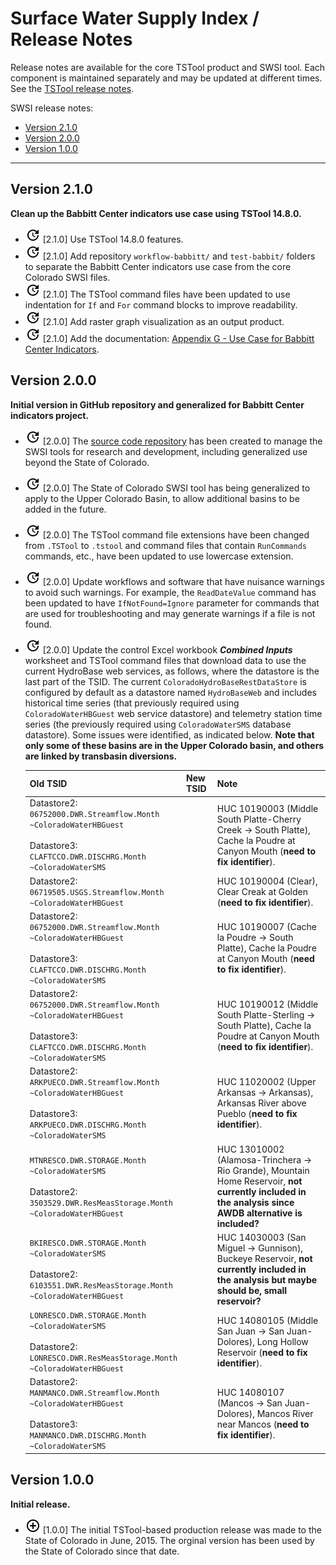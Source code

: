 # Surface Water Supply Index / Release Notes #

Release notes are available for the core TSTool product and SWSI tool.
Each component is maintained separately and may be updated at different times.
See the [TSTool release notes](http://opencdss.state.co.us/tstool/latest/doc-user/appendix-release-notes/release-notes/).

SWSI release notes:

*   [Version 2.1.0](#version-210)
*   [Version 2.0.0](#version-200)
*   [Version 1.0.0](#version-100)

----------

## Version 2.1.0 ##

**Clean up the Babbitt Center indicators use case using TSTool 14.8.0.**

*   ![change](change.png) [2.1.0] Use TSTool 14.8.0 features.
*   ![change](change.png) [2.1.0] Add repository `workflow-babbitt/` and `test-babbit/` folders
    to separate the Babbitt Center indicators use case from the core Colorado SWSI files.
*   ![change](change.png) [2.1.0] The TSTool command files have been updated to use indentation for
    `If` and `For` command blocks  to improve readability.
*   ![change](change.png) [2.1.0] Add raster graph visualization as an output product.
*   ![change](change.png) [2.1.0] Add the documentation:
    [Appendix G - Use Case for Babbitt Center Indicators](https://models.openwaterfoundation.org/surface-water-supply-index/latest/doc-user/appendix-g/use-case-babbitt-indicators).

## Version 2.0.0 ##

**Initial version in GitHub repository and generalized for Babbitt Center indicators project.**

*   ![change](change.png) [2.0.0] The [source code repository](https://github.com/OpenWaterFoundation/owf-model-swsi)
    has been created to manage the SWSI tools for research and development, including generalized use beyond the State of Colorado.
*   ![change](change.png) [2.0.0] The State of Colorado SWSI tool has being generalized to apply to the Upper Colorado Basin,
    to allow additional basins to be added in the future.
*   ![change](change.png) [2.0.0] The TSTool command file extensions have been changed from `.TSTool` to `.tstool`
    and command files that contain `RunCommands` commands, etc., have been updated to use lowercase extension.
*   ![change](change.png) [2.0.0] Update workflows and software that have nuisance warnings to avoid such warnings.
    For example, the `ReadDateValue` command has been updated to have `IfNotFound=Ignore` parameter for commands that
    are used for troubleshooting and may generate warnings if a file is not found.
*   ![change](change.png) [2.0.0] Update the control Excel workbook ***Combined Inputs*** worksheet
    and TSTool command files that download data to use the current HydroBase web services, as follows,
    where the datastore is the last part of the TSID.
    The current `ColoradoHydroBaseRestDataStore` is configured by default as a datastore named `HydroBaseWeb`
    and includes historical time series (that previously required using `ColoradoWaterHBGuest` web service datastore)
    and telemetry station time series (the previously required using `ColoradoWaterSMS` database datastore).
    Some issues were identified, as indicated below.
    **Note that only some of these basins are in the Upper Colorado basin, and others are linked by transbasin diversions.**

    | **Old TSID** | **New TSID** | **Note** |
    | -- | -- | -- |
    | Datastore2:<br>`06752000.DWR.Streamflow.Month`<br>`~ColoradoWaterHBGuest`<br><br>Datastore3:<br>`CLAFTCCO.DWR.DISCHRG.Month`<br>`~ColoradoWaterSMS` | | HUC 10190003 (Middle South Platte-Cherry Creek -> South Platte), Cache la Poudre at Canyon Mouth (**need to fix identifier**). |
    | Datastore2:<br>`06719505.USGS.Streamflow.Month`<br>`~ColoradoWaterHBGuest` | | HUC 10190004 (Clear), Clear Creak at Golden (**need to fix identifier**). |
    | Datastore2:<br>`06752000.DWR.Streamflow.Month`<br>`~ColoradoWaterHBGuest`<br><br>Datastore3:<br>`CLAFTCCO.DWR.DISCHRG.Month`<br>`~ColoradoWaterSMS` | | HUC 10190007 (Cache la Poudre -> South Platte), Cache la Poudre at Canyon Mouth (**need to fix identifier**). |
    | Datastore2:<br>`06752000.DWR.Streamflow.Month`<br>`~ColoradoWaterHBGuest`<br><br>Datastore3:<br>`CLAFTCCO.DWR.DISCHRG.Month`<br>`~ColoradoWaterSMS` | | HUC 10190012 (Middle South Platte-Sterling -> South Platte), Cache la Poudre at Canyon Mouth (**need to fix identifier**). |
    | Datastore2:<br>`ARKPUECO.DWR.Streamflow.Month`<br>`~ColoradoWaterHBGuest`<br><br>Datastore3:<br>`ARKPUECO.DWR.DISCHRG.Month`<br>`~ColoradoWaterSMS` | | HUC 11020002 (Upper Arkansas -> Arkansas), Arkansas River above Pueblo (**need to fix identifier**). |
    | `MTNRESCO.DWR.STORAGE.Month`<br>`~ColoradoWaterSMS`<br><br>Datastore2:<br>`3503529.DWR.ResMeasStorage.Month`<br>`~ColoradoWaterHBGuest` | | HUC 13010002 (Alamosa-Trinchera -> Rio Grande), Mountain Home Reservoir, **not currently included in the analysis since AWDB alternative is included?** |
    | `BKIRESCO.DWR.STORAGE.Month`<br>`~ColoradoWaterSMS`<br><br>Datastore2:<br>`6103551.DWR.ResMeasStorage.Month`<br>`~ColoradoWaterHBGuest` | | HUC 14030003 (San Miguel -> Gunnison), Buckeye Reservoir, **not currently included in the analysis but maybe should be, small reservoir?** |
    | `LONRESCO.DWR.STORAGE.Month`<br>`~ColoradoWaterSMS`<br><br>Datastore2:<br>`LONRESCO.DWR.ResMeasStorage.Month`<br>`~ColoradoWaterHBGuest` | | HUC 14080105 (Middle San Juan -> San Juan-Dolores), Long Hollow Reservoir (**need to fix identifier**). |
    | Datastore2:<br>`MANMANCO.DWR.Streamflow.Month`<br>`~ColoradoWaterHBGuest`<br><br>Datastore3:<br>`MANMANCO.DWR.DISCHRG.Month`<br>`~ColoradoWaterSMS` | | HUC 14080107 (Mancos -> San Juan-Dolores), Mancos River near Mancos (**need to fix identifier**). |

## Version 1.0.0 ##

**Initial release.**

*   ![new](new.png) [1.0.0] The initial TSTool-based production release was made to the State of Colorado in June, 2015.
    The orginal version has been used by the State of Colorado since that date.
